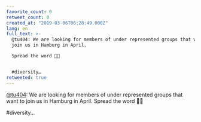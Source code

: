 ```yaml
---
favorite_count: 0
retweet_count: 0
created_at: "2019-03-06T06:28:49.000Z"
lang: en
full_text: >-
  @tu404: We are looking for members of under represented groups that want to
  join us in Hamburg in April.

  Spread the word 🤗😍


  #diversity…
retweeted: true
---
```


[@tu404](https://twitter.com/tu404): We are looking for members of under
represented groups that want to join us in Hamburg in April. Spread the word
🤗😍

#diversity…
